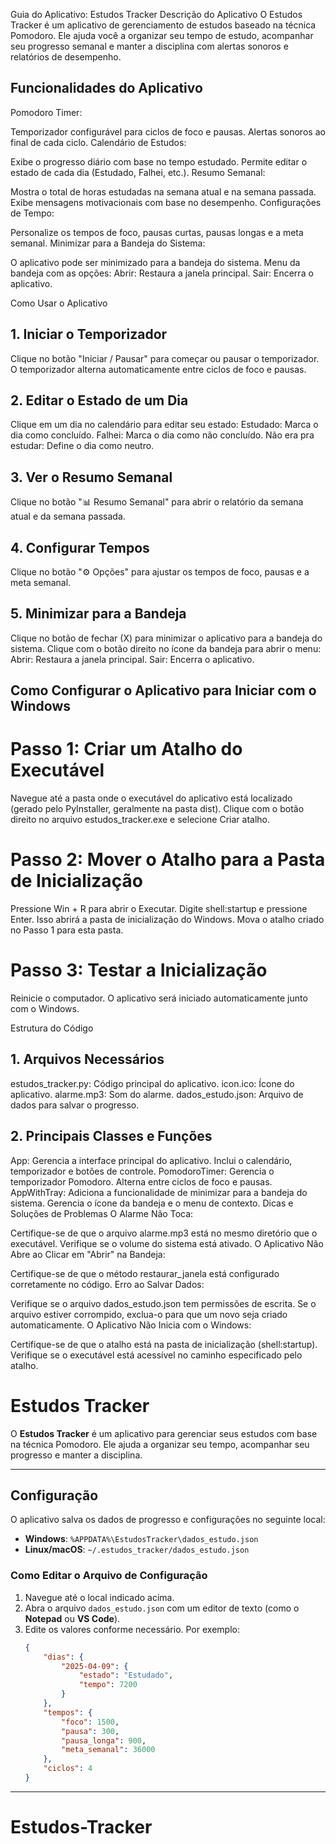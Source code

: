 Guia do Aplicativo: Estudos Tracker
Descrição do Aplicativo
O Estudos Tracker é um aplicativo de gerenciamento de estudos baseado na técnica Pomodoro. Ele ajuda você a organizar seu tempo de estudo, acompanhar seu progresso semanal e manter a disciplina com alertas sonoros e relatórios de desempenho.

## Funcionalidades do Aplicativo
Pomodoro Timer:

Temporizador configurável para ciclos de foco e pausas.
Alertas sonoros ao final de cada ciclo.
Calendário de Estudos:

Exibe o progresso diário com base no tempo estudado.
Permite editar o estado de cada dia (Estudado, Falhei, etc.).
Resumo Semanal:

Mostra o total de horas estudadas na semana atual e na semana passada.
Exibe mensagens motivacionais com base no desempenho.
Configurações de Tempo:

Personalize os tempos de foco, pausas curtas, pausas longas e a meta semanal.
Minimizar para a Bandeja do Sistema:

O aplicativo pode ser minimizado para a bandeja do sistema.
Menu da bandeja com as opções:
Abrir: Restaura a janela principal.
Sair: Encerra o aplicativo.

Como Usar o Aplicativo

## 1. Iniciar o Temporizador
Clique no botão "Iniciar / Pausar" para começar ou pausar o temporizador.
O temporizador alterna automaticamente entre ciclos de foco e pausas.

## 2. Editar o Estado de um Dia
Clique em um dia no calendário para editar seu estado:
Estudado: Marca o dia como concluído.
Falhei: Marca o dia como não concluído.
Não era pra estudar: Define o dia como neutro.

## 3. Ver o Resumo Semanal
Clique no botão "📊 Resumo Semanal" para abrir o relatório da semana atual e da semana passada.

## 4. Configurar Tempos
Clique no botão "⚙️ Opções" para ajustar os tempos de foco, pausas e a meta semanal.

## 5. Minimizar para a Bandeja
Clique no botão de fechar (X) para minimizar o aplicativo para a bandeja do sistema.
Clique com o botão direito no ícone da bandeja para abrir o menu:
Abrir: Restaura a janela principal.
Sair: Encerra o aplicativo.

## Como Configurar o Aplicativo para Iniciar com o Windows

# Passo 1: Criar um Atalho do Executável
Navegue até a pasta onde o executável do aplicativo está localizado (gerado pelo PyInstaller, geralmente na pasta dist).
Clique com o botão direito no arquivo estudos_tracker.exe e selecione Criar atalho.
# Passo 2: Mover o Atalho para a Pasta de Inicialização
Pressione Win + R para abrir o Executar.
Digite shell:startup e pressione Enter.
Isso abrirá a pasta de inicialização do Windows.
Mova o atalho criado no Passo 1 para esta pasta.
# Passo 3: Testar a Inicialização
Reinicie o computador.
O aplicativo será iniciado automaticamente junto com o Windows.

Estrutura do Código
## 1. Arquivos Necessários
estudos_tracker.py: Código principal do aplicativo.
icon.ico: Ícone do aplicativo.
alarme.mp3: Som do alarme.
dados_estudo.json: Arquivo de dados para salvar o progresso.
## 2. Principais Classes e Funções
App: 
Gerencia a interface principal do aplicativo.
Inclui o calendário, temporizador e botões de controle.
PomodoroTimer:
Gerencia o temporizador Pomodoro.
Alterna entre ciclos de foco e pausas.
AppWithTray:
Adiciona a funcionalidade de minimizar para a bandeja do sistema.
Gerencia o ícone da bandeja e o menu de contexto.
Dicas e Soluções de Problemas
O Alarme Não Toca:

Certifique-se de que o arquivo alarme.mp3 está no mesmo diretório que o executável.
Verifique se o volume do sistema está ativado.
O Aplicativo Não Abre ao Clicar em "Abrir" na Bandeja:

Certifique-se de que o método restaurar_janela está configurado corretamente no código.
Erro ao Salvar Dados:

Verifique se o arquivo dados_estudo.json tem permissões de escrita.
Se o arquivo estiver corrompido, exclua-o para que um novo seja criado automaticamente.
O Aplicativo Não Inicia com o Windows:

Certifique-se de que o atalho está na pasta de inicialização (shell:startup).
Verifique se o executável está acessível no caminho especificado pelo atalho.

# Estudos Tracker

O **Estudos Tracker** é um aplicativo para gerenciar seus estudos com base na técnica Pomodoro. Ele ajuda a organizar seu tempo, acompanhar seu progresso e manter a disciplina.

---

## Configuração

O aplicativo salva os dados de progresso e configurações no seguinte local:

- **Windows**: `%APPDATA%\EstudosTracker\dados_estudo.json`
- **Linux/macOS**: `~/.estudos_tracker/dados_estudo.json`

### Como Editar o Arquivo de Configuração

1. Navegue até o local indicado acima.
2. Abra o arquivo `dados_estudo.json` com um editor de texto (como o **Notepad** ou **VS Code**).
3. Edite os valores conforme necessário. Por exemplo:
   ```json
   {
       "dias": {
           "2025-04-09": {
               "estado": "Estudado",
               "tempo": 7200
           }
       },
       "tempos": {
           "foco": 1500,
           "pausa": 300,
           "pausa_longa": 900,
           "meta_semanal": 36000
       },
       "ciclos": 4
   }
   ```

---
# Estudos-Tracker
